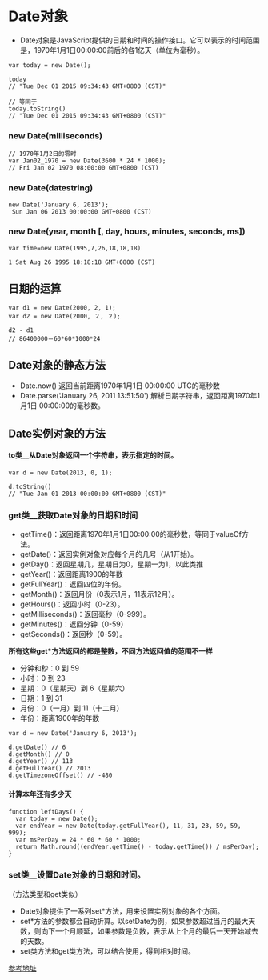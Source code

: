 # Date对象
- Date对象是JavaScript提供的日期和时间的操作接口。它可以表示的时间范围是，1970年1月1日00:00:00前后的各1亿天（单位为毫秒）。

```
var today = new Date();

today
// "Tue Dec 01 2015 09:34:43 GMT+0800 (CST)"

// 等同于
today.toString()
// "Tue Dec 01 2015 09:34:43 GMT+0800 (CST)"
```
### new Date(milliseconds)
```
// 1970年1月2日的零时
var Jan02_1970 = new Date(3600 * 24 * 1000);
// Fri Jan 02 1970 08:00:00 GMT+0800 (CST)
```

### new Date(datestring)
```
new Date('January 6, 2013');
 Sun Jan 06 2013 00:00:00 GMT+0800 (CST)
```

### new Date(year, month [, day, hours, minutes, seconds, ms])
```
var time=new Date(1995,7,26,18,18,18)

1 Sat Aug 26 1995 18:18:18 GMT+0800 (CST)
```

## 日期的运算

```
var d1 = new Date(2000, 2, 1);
var d2 = new Date(2000, ２, ２);

d2 - d1
// 86400000＝60*60*1000*24
```
## Date对象的静态方法
- Date.now() 返回当前距离1970年1月1日 00:00:00 UTC的毫秒数
- Date.parse('January 26, 2011 13:51:50')  解析日期字符串，返回距离1970年1月1日 00:00:00的毫秒数。
## Date实例对象的方法
#### to类__从Date对象返回一个字符串，表示指定的时间。
  ```
  var d = new Date(2013, 0, 1);

  d.toString()
  // "Tue Jan 01 2013 00:00:00 GMT+0800 (CST)"
  ```
### get类__获取Date对象的日期和时间
- getTime()：返回距离1970年1月1日00:00:00的毫秒数，等同于valueOf方法。
- getDate()：返回实例对象对应每个月的几号（从1开始）。
- getDay()：返回星期几，星期日为0，星期一为1，以此类推
- getYear()：返回距离1900的年数
- getFullYear()：返回四位的年份。
- getMonth()：返回月份（0表示1月，11表示12月）。
- getHours()：返回小时（0-23）。
- getMilliseconds()：返回毫秒（0-999）。
- getMinutes()：返回分钟（0-59）
- getSeconds()：返回秒（0-59）。

**所有这些get*方法返回的都是整数，不同方法返回值的范围不一样**
- 分钟和秒：0 到 59
- 小时：0 到 23
- 星期：0（星期天）到 6（星期六）
- 日期：1 到 31
- 月份：0（一月）到 11（十二月）
- 年份：距离1900年的年数

```
var d = new Date('January 6, 2013');

d.getDate() // 6
d.getMonth() // 0
d.getYear() // 113
d.getFullYear() // 2013
d.getTimezoneOffset() // -480
```

#### 计算本年还有多少天

```
function leftDays() {
  var today = new Date();
  var endYear = new Date(today.getFullYear(), 11, 31, 23, 59, 59, 999);
  var msPerDay = 24 * 60 * 60 * 1000;
  return Math.round((endYear.getTime() - today.getTime()) / msPerDay);
}
```
### set类__设置Date对象的日期和时间。
（方法类型和get类似）
- Date对象提供了一系列set*方法，用来设置实例对象的各个方面。
- set*方法的参数都会自动折算。以setDate为例，如果参数超过当月的最大天数，则向下一个月顺延，如果参数是负数，表示从上个月的最后一天开始减去的天数。
- set类方法和get类方法，可以结合使用，得到相对时间。

[参考地址](http://javascript.ruanyifeng.com/stdlib/date.html)
